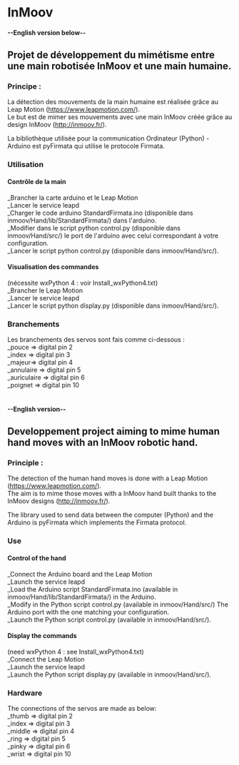 # InMoov

#### --English version below--
## Projet de développement du mimétisme entre une main robotisée InMoov et une main humaine.

### Principe :
La détection des mouvements de la main humaine est réalisée grâce au Leap Motion (https://www.leapmotion.com/). <br />
Le but est de mimer ses mouvements avec une main InMoov créée grâce au design InMoov (http://inmoov.fr/).

La bibliothèque utilisée pour la communication Ordinateur (Python) - Arduino est pyFirmata qui utilise le protocole Firmata.

### Utilisation
#### Contrôle de la main
  _Brancher la carte arduino et le Leap Motion<br />
  _Lancer le service leapd<br />
  _Charger le code arduino StandardFirmata.ino (disponible dans inmoov/Hand/lib/StandardFirmata/) dans l'arduino.<br />
  _Modifier dans le script python control.py  (disponible dans inmoov/Hand/src/) le port de l'arduino avec celui correspondant à votre configuration.<br />
  _Lancer le script python control.py (disponible dans inmoov/Hand/src/).
  
#### Visualisation des commandes 
(nécessite wxPython 4 : voir Install_wxPython4.txt)<br />
  _Brancher le Leap Motion<br />
  _Lancer le service leapd<br />
  _Lancer le script python display.py (disponible dans inmoov/Hand/src/).

### Branchements
Les branchements des servos sont fais comme ci-dessous : <br />
    _pouce => digital pin 2 <br />
    _index => digital pin 3 <br />
    _majeur=> digital pin 4 <br />
    _annulaire => digital pin 5 <br />
    _auriculaire => digital pin 6 <br />
    _poignet => digital pin 10 <br /> <br />

#### --English version--
## Developpement project aiming to mime human hand moves with an InMoov robotic hand.

### Principle :
The detection of the human hand moves is done with a Leap Motion (https://www.leapmotion.com/). <br />
The aim is to mime those moves with a InMoov hand built thanks to the InMoov designs (http://inmoov.fr/).

The library used to send data between the computer (Python) and the Arduino is pyFirmata which implements the Firmata protocol.

### Use
#### Control of the hand
  _Connect the Arduino board and the Leap Motion<br />
  _Launch the service leapd<br />
  _Load the Arduino script StandardFirmata.ino (available in inmoov/Hand/lib/StandardFirmata/) in the Arduino.<br />
  _Modify in the Python script control.py  (available in inmoov/Hand/src/) The Arduino port with the one matching your configuration.<br />
  _Launch the Python script control.py (available in inmoov/Hand/src/).
  
#### Display the commands
(need wxPython 4 : see Install_wxPython4.txt)<br />
  _Connect the Leap Motion<br />
  _Launch the service leapd<br />
  _Launch the Python script display.py (available in inmoov/Hand/src/).
  
### Hardware
The connections of the servos are made as below: <br />
    _thumb => digital pin 2 <br />
    _index => digital pin 3 <br />
    _middle => digital pin 4 <br />
    _ring => digital pin 5 <br />
    _pinky => digital pin 6 <br />
    _wrist => digital pin 10 
